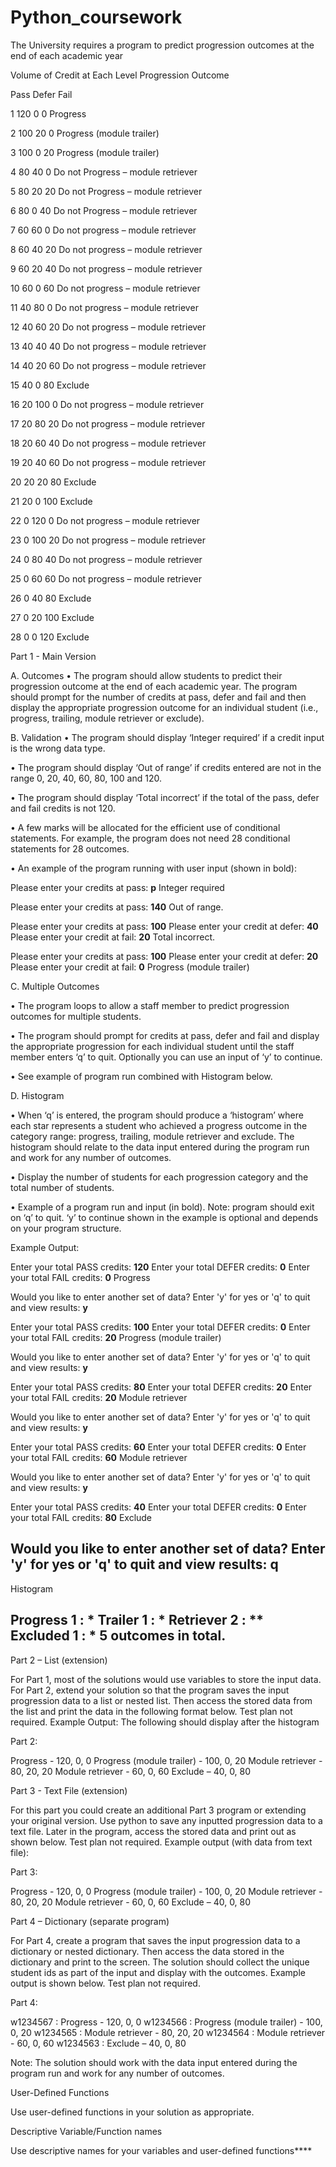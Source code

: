 # Python_coursework
 The University requires a program to predict progression outcomes at the end of each academic
year

Volume of Credit at Each Level Progression Outcome

Pass Defer Fail

1 120 0 0 Progress

2 100 20 0 Progress (module trailer)

3 100 0 20 Progress (module trailer)

4 80 40 0 Do not Progress – module retriever

5 80 20 20 Do not Progress – module retriever

6 80 0 40 Do not Progress – module retriever

7 60 60 0 Do not progress – module retriever

8 60 40 20 Do not progress – module retriever

9 60 20 40 Do not progress – module retriever

10 60 0 60 Do not progress – module retriever

11 40 80 0 Do not progress – module retriever

12 40 60 20 Do not progress – module retriever

13 40 40 40 Do not progress – module retriever

14 40 20 60 Do not progress – module retriever

15 40 0 80 Exclude

16 20 100 0 Do not progress – module retriever

17 20 80 20 Do not progress – module retriever

18 20 60 40 Do not progress – module retriever

19 20 40 60 Do not progress – module retriever

20 20 20 80 Exclude

21 20 0 100 Exclude

22 0 120 0 Do not progress – module retriever

23 0 100 20 Do not progress – module retriever

24 0 80 40 Do not progress – module retriever

25 0 60 60 Do not progress – module retriever

26 0 40 80 Exclude

27 0 20 100 Exclude

28 0 0 120 Exclude


Part 1 - Main Version

A. Outcomes 
• The program should allow students to predict their progression outcome at the end of each
academic year. The program should prompt for the number of credits at pass, defer and fail
and then display the appropriate progression outcome for an individual student (i.e.,
progress, trailing, module retriever or exclude).

B. Validation 
• The program should display ‘Integer required’ if a credit input is the wrong data type.

• The program should display ‘Out of range’ if credits entered are not in the range 0, 20, 40,
60, 80, 100 and 120.

• The program should display ‘Total incorrect’ if the total of the pass, defer and fail credits is
not 120.

• A few marks will be allocated for the efficient use of conditional statements. For example,
the program does not need 28 conditional statements for 28 outcomes.

• An example of the program running with user input (shown in bold):

Please enter your credits at pass: **p**
Integer required

Please enter your credits at pass: **140**
Out of range.

Please enter your credits at pass: **100**
Please enter your credit at defer: **40**
Please enter your credit at fail: **20**
Total incorrect.

Please enter your credits at pass: **100**
Please enter your credit at defer: **20**
Please enter your credit at fail: **0**
Progress (module trailer)

C. Multiple Outcomes 

• The program loops to allow a staff member to predict progression outcomes for multiple
students.

• The program should prompt for credits at pass, defer and fail and display the appropriate
progression for each individual student until the staff member enters ‘q’ to quit. Optionally
you can use an input of ‘y’ to continue.

• See example of program run combined with Histogram below.

D. Histogram 

• When ‘q’ is entered, the program should produce a ‘histogram’ where each star represents a
student who achieved a progress outcome in the category range: progress, trailing, module
retriever and exclude. The histogram should relate to the data input entered during the
program run and work for any number of outcomes.

• Display the number of students for each progression category and the total number of
students.

• Example of a program run and input (in bold). Note: program should exit on ‘q’ to quit. ‘y’ to
continue shown in the example is optional and depends on your program structure.

Example Output:

Enter your total PASS credits: **120**
Enter your total DEFER credits: **0**
Enter your total FAIL credits: **0**
Progress

Would you like to enter another set of data?
Enter 'y' for yes or 'q' to quit and view results: **y**

Enter your total PASS credits: **100**
Enter your total DEFER credits: **0**
Enter your total FAIL credits: **20**
Progress (module trailer)

Would you like to enter another set of data?
Enter 'y' for yes or 'q' to quit and view results: **y**

Enter your total PASS credits: **80**
Enter your total DEFER credits: **20**
Enter your total FAIL credits: **20**
Module retriever

Would you like to enter another set of data?
Enter 'y' for yes or 'q' to quit and view results: **y**

Enter your total PASS credits: **60**
Enter your total DEFER credits: **0**
Enter your total FAIL credits: **60**
Module retriever

Would you like to enter another set of data?
Enter 'y' for yes or 'q' to quit and view results: **y**

Enter your total PASS credits: **40**
Enter your total DEFER credits: **0**
Enter your total FAIL credits: **80**
Exclude

Would you like to enter another set of data?
Enter 'y' for yes or 'q' to quit and view results: **q**
---------------------------------------------------------------
Histogram

Progress 1 : *
Trailer 1 : *
Retriever 2 : **
Excluded 1 : *
5 outcomes in total.
----------------------------------------------------------------

Part 2 – List (extension) 

For Part 1, most of the solutions would use variables to store the input data. For Part 2, extend your
solution so that the program saves the input progression data to a list or nested list. Then access the
stored data from the list and print the data in the following format below. Test plan not required.
Example Output: The following should display after the histogram

Part 2:

Progress - 120, 0, 0
Progress (module trailer) - 100, 0, 20
Module retriever - 80, 20, 20
Module retriever - 60, 0, 60
Exclude – 40, 0, 80

Part 3 - Text File (extension) 

For this part you could create an additional Part 3 program or extending your original version. Use
python to save any inputted progression data to a text file. Later in the program, access the stored
data and print out as shown below. Test plan not required. Example output (with data from text file):

Part 3:

Progress - 120, 0, 0
Progress (module trailer) - 100, 0, 20
Module retriever - 80, 20, 20
Module retriever - 60, 0, 60
Exclude – 40, 0, 80

Part 4 – Dictionary (separate program) 

For Part 4, create a program that saves the input progression data to a dictionary or nested dictionary.
Then access the data stored in the dictionary and print to the screen. The solution should collect the
unique student ids as part of the input and display with the outcomes. Example output is shown
below. Test plan not required.

Part 4:

w1234567 : Progress - 120, 0, 0 w1234566 :
Progress (module trailer) - 100, 0, 20 w1234565
: Module retriever - 80, 20, 20 w1234564 :
Module retriever - 60, 0, 60 w1234563 : Exclude
– 40, 0, 80

Note: The solution should work with the data input entered during the program run and work for
any number of outcomes.

User-Defined Functions 

Use user-defined functions in your solution as appropriate.


Descriptive Variable/Function names 

Use descriptive names for your variables and user-defined functions****
